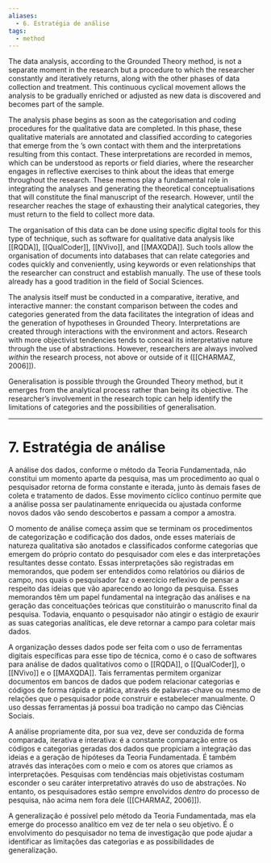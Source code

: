 ```yaml
---
aliases:
  - 6. Estratégia de análise
tags:
  - method
---
```

The data analysis, according to the Grounded Theory method, is not a separate moment in the research but a procedure to which the researcher constantly and iteratively returns, along with the other phases of data collection and treatment. This continuous cyclical movement allows the analysis to be gradually enriched or adjusted as new data is discovered and becomes part of the sample.

The analysis phase begins as soon as the categorisation and coding procedures for the qualitative data are completed. In this phase, these qualitative materials are annotated and classified according to categories that emerge from the ’s own contact with them and the interpretations resulting from this contact. These interpretations are recorded in memos, which can be understood as reports or field diaries, where the researcher engages in reflective exercises to think about the ideas that emerge throughout the research. These memos play a fundamental role in integrating the analyses and generating the theoretical conceptualisations that will constitute the final manuscript of the research. However, until the researcher reaches the stage of exhausting their analytical categories, they must return to the field to collect more data.

The organisation of this data can be done using specific digital tools for this type of technique, such as software for qualitative data analysis like [[RQDA]], [[QualCoder]], [[NVivo]], and [[MAXQDA]]. Such tools allow the organisation of documents into databases that can relate categories and codes quickly and conveniently, using keywords or even relationships that the researcher can construct and establish manually. The use of these tools already has a good tradition in the field of Social Sciences.

The analysis itself must be conducted in a comparative, iterative, and interactive manner: the constant comparison between the codes and categories generated from the data facilitates the integration of ideas and the generation of hypotheses in Grounded Theory. Interpretations are created through interactions with the environment and actors. Research with more objectivist tendencies tends to conceal its interpretative nature through the use of abstractions. However, researchers are always involved _within_ the research process, not above or outside of it ([[CHARMAZ, 2006]]).

Generalisation is possible through the Grounded Theory method, but it emerges from the analytical process rather than being its objective. The researcher’s involvement in the research topic can help identify the limitations of categories and the possibilities of generalisation.

---
# 7. Estratégia de análise
A análise dos dados, conforme o método da Teoria Fundamentada, não constitui um momento aparte da pesquisa, mas um procedimento ao qual o pesquisador retorna de forma constante e iterada, junto às demais fases de coleta e tratamento de dados. Esse movimento cíclico contínuo permite que a análise possa ser paulatinamente enriquecida ou ajustada conforme novos dados vão sendo descobertos e passam a compor a amostra.

O momento de análise começa assim que se terminam os procedimentos de categorização e codificação dos dados, onde esses materiais de natureza qualitativa são anotados e classificados conforme categorias que emergem do próprio contato do pesquisador com eles e das interpretações resultantes desse contato. Essas interpretações são registradas em memorandos, que podem ser entendidos como relatórios ou diários de campo, nos quais o pesquisador faz o exercício reflexivo de pensar a respeito das ideias que vão aparecendo ao longo da pesquisa. Esses memorandos têm um papel fundamental na integração das análises e na geração das conceituações teóricas que constituirão o manuscrito final da pesquisa. Todavia, enquanto o pesquisador não atingir o estágio de exaurir as suas categorias analíticas, ele deve retornar a campo para coletar mais dados.

A organização desses dados pode ser feita com o uso de ferramentas digitais específicas para esse tipo de técnica, como é o caso de softwares para análise de dados qualitativos como o [[RQDA]], o [[QualCoder]], o [[NVivo]] e o [[MAXQDA]]. Tais ferramentas permitem organizar documentos em bancos de dados que podem relacionar categorias e códigos de forma rápida e prática, através de palavras-chave ou mesmo de relações que o pesquisador pode construir e estabelecer manualmente. O uso dessas ferramentas já possui boa tradição no campo das Ciências Sociais.

A análise propriamente dita, por sua vez, deve ser conduzida de forma comparada, iterativa e interativa: é a constante comparação entre os códigos e categorias geradas dos dados que propiciam a integração das ideias e a geração de hipóteses da Teoria Fundamentada. É também através das interações com o meio e com os atores que criamos as interpretações. Pesquisas com tendências mais objetivistas costumam esconder o seu caráter interpretativo através do uso de abstrações. No entanto, os pesquisadores estão sempre envolvidos _dentro_ do processo de pesquisa, não acima nem fora dele ([[CHARMAZ, 2006]]).

A generalização é possível pelo método da Teoria Fundamentada, mas ela emerge do processo analítico em vez de ter nela o seu objetivo. É o envolvimento do pesquisador no tema de investigação que pode ajudar a identificar as limitações das categorias e as possibilidades de generalização.